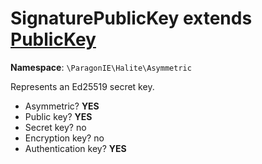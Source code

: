 # SignaturePublicKey extends [PublicKey](PublicKey.md)

**Namespace**: `\ParagonIE\Halite\Asymmetric`

Represents an Ed25519 secret key.

* Asymmetric? **YES**
* Public key? **YES**
* Secret key? no
* Encryption key? no
* Authentication key? **YES**
